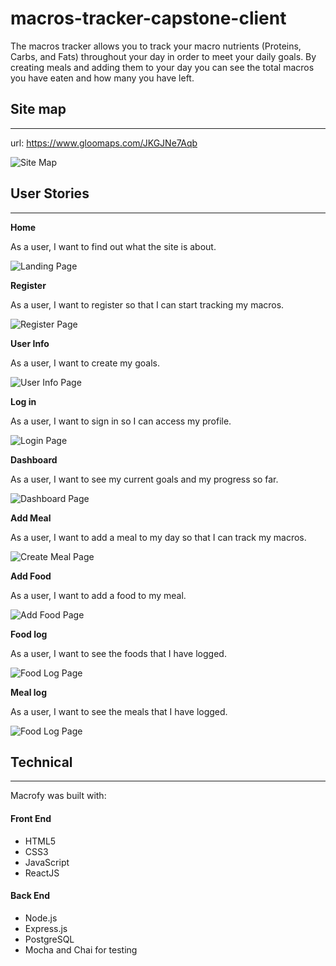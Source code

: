 # macros-tracker-capstone-client

The macros tracker allows you to track your macro nutrients (Proteins, Carbs, and Fats) throughout your day in order to meet your daily goals. By creating meals and adding them to your day you can see the total macros you have eaten and how many you have left.

## Site map
---

url: https://www.gloomaps.com/JKGJNe7Aqb

![Site Map](/screenshots/macros-tracker-sitemap.png)

## User Stories
---

**Home**

As a user, I want to find out what the site is about.

![Landing Page](/screenshots/wireframes/landing.jpg)

**Register**

As a user, I want to register so that I can start tracking my macros.

![Register Page](/screenshots/wireframes/register.jpg)

**User Info**

As a user, I want to create my goals.

![User Info Page](/screenshots/wireframes/user-info.jpg)

**Log in**

As a user, I want to sign in so I can access my profile.

![Login Page](/screenshots/wireframes/login.jpg)

**Dashboard**

As a user, I want to see my current goals and my progress so far.

![Dashboard Page](/screenshots/wireframes/dash.jpg)

**Add Meal**

As a user, I want to add a meal to my day so that I can track my macros.

![Create Meal Page](/screenshots/wireframes/create-meal.jpg)

**Add Food**

As a user, I want to add a food to my meal.

![Add Food Page](/screenshots/wireframes/add-food.jpg)

**Food log**

As a user, I want to see the foods that I have logged.

![Food Log Page](/screenshots/wireframes/add-existing.jpg)

**Meal log**

As a user, I want to see the meals that I have logged.

![Food Log Page](/screenshots/wireframes/add-existing.jpg)

## Technical
---

Macrofy was built with:

#### Front End

* HTML5
* CSS3
* JavaScript
* ReactJS

#### Back End

* Node.js
* Express.js
* PostgreSQL
* Mocha and Chai for testing
